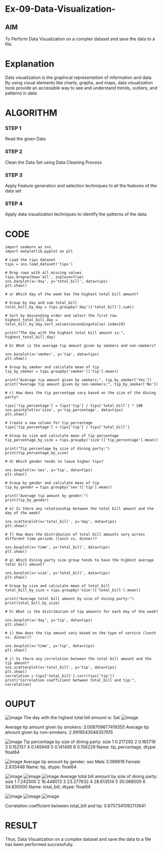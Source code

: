 # Ex-09-Data-Visualization-

## AIM
To Perform Data Visualization on a complex dataset and save the data to a file. 

# Explanation
Data visualization is the graphical representation of information and data. By using visual elements like charts, graphs, and maps, data visualization tools provide an accessible way to see and understand trends, outliers, and patterns in data.

# ALGORITHM
### STEP 1
Read the given Data
### STEP 2
Clean the Data Set using Data Cleaning Process
### STEP 3
Apply Feature generation and selection techniques to all the features of the data set
### STEP 4
Apply data visualization techniques to identify the patterns of the data.


# CODE
```
import seaborn as sns
import matplotlib.pyplot as plt

# Load the tips dataset
tips = sns.load_dataset('tips')

# Drop rows with all missing values
tips.dropna(how='all', inplace=True)
sns.barplot(x='day', y='total_bill', data=tips)
plt.show()

# a) Which day of the week has the highest total bill amount?

# Group by day and sum total_bill
total_bill_by_day = tips.groupby('day')['total_bill'].sum()

# Sort by descending order and select the first row
highest_total_bill_day = total_bill_by_day.sort_values(ascending=False).index[0]

print("The day with the highest total bill amount is:", highest_total_bill_day)

# b) What is the average tip amount given by smokers and non-smokers?

sns.barplot(x='smoker', y='tip', data=tips)
plt.show()

# Group by smoker and calculate mean of tip
tip_by_smoker = tips.groupby('smoker')['tip'].mean()

print("Average tip amount given by smokers:", tip_by_smoker['Yes'])
print("Average tip amount given by non-smokers:", tip_by_smoker['No'])

# c) How does the tip percentage vary based on the size of the dining party?

tips['tip_percentage'] = tips['tip'] / tips['total_bill'] * 100
sns.pointplot(x='size', y='tip_percentage', data=tips)
plt.show()

# Create a new column for tip percentage
tips['tip_percentage'] = tips['tip'] / tips['total_bill']

# Group by size and calculate mean of tip percentage
tip_percentage_by_size = tips.groupby('size')['tip_percentage'].mean()

print("Tip percentage by size of dining party:")
print(tip_percentage_by_size)

# d) Which gender tends to leave higher tips?

sns.boxplot(x='sex', y='tip', data=tips)
plt.show()

# Group by gender and calculate mean of tip
tip_by_gender = tips.groupby('sex')['tip'].mean()

print("Average tip amount by gender:")
print(tip_by_gender)

# e) Is there any relationship between the total bill amount and the day of the week?

sns.scatterplot(x='total_bill', y='day', data=tips)
plt.show()

# f) How does the distribution of total bill amounts vary across different time periods (lunch vs. dinner)?

sns.boxplot(x='time', y='total_bill', data=tips)
plt.show()

# g) Which dining party size group tends to have the highest average total bill amount?

sns.barplot(x='size', y='total_bill', data=tips)
plt.show()

# Group by size and calculate mean of total_bill
total_bill_by_size = tips.groupby('size')['total_bill'].mean()

print("Average total bill amount by size of dining party:")
print(total_bill_by_size)

# h) What is the distribution of tip amounts for each day of the week?

sns.boxplot(x='day', y='tip', data=tips)
plt.show()

# i) How does the tip amount vary based on the type of service (lunch vs. dinner)?

sns.boxplot(x='time', y='tip', data=tips)
plt.show()

# j) Is there any correlation between the total bill amount and the tip amount?
sns.scatterplot(x='total_bill', y='tip', data=tips)
plt.show()
correlation = tips['total_bill'].corr(tips['tip'])
print("Correlation coefficient between total_bill and tip:", correlation)
```

# OUPUT
![image](https://github.com/harinidq/Ex-08-Data-Visualization_1/assets/113497680/e9d8baee-81c1-4328-9c38-bb7a15aa6d4a)
The day with the highest total bill amount is: Sat
![image](https://github.com/harinidq/Ex-08-Data-Visualization_1/assets/113497680/ee2b688a-bb0f-4d23-b7bb-a77fc3c0f59b)

Average tip amount given by smokers: 3.008709677419355 Average tip amount given by non-smokers: 2.9918543046357615

![image](https://github.com/harinidq/Ex-08-Data-Visualization_1/assets/113497680/1d9b428f-9995-40f3-bf41-1fd95ae2f7e5)
Tip percentage by size of dining party: size 1 0.217292 2 0.165719 3 0.152157 4 0.145949 5 0.141495 6 0.156229 Name: tip_percentage, dtype: float64

![image](https://github.com/harinidq/Ex-08-Data-Visualization_1/assets/113497680/7dc9d8c6-f899-441e-8dd4-b06cc801857c)
Average tip amount by gender: sex Male 3.089618 Female 2.833448 Name: tip, dtype: float64

![image](https://github.com/harinidq/Ex-08-Data-Visualization_1/assets/113497680/14e79e3d-f196-44f9-a3ce-1bc6a9db201c)
![image](https://github.com/harinidq/Ex-08-Data-Visualization_1/assets/113497680/06821995-44ea-4e7c-98c7-4e2e7d6936c9)
![image](https://github.com/harinidq/Ex-08-Data-Visualization_1/assets/113497680/c05e3bff-a7b7-45cf-adc3-0a66602f6b99)
Average total bill amount by size of dining party: size 1 7.242500 2 16.448013 3 23.277632 4 28.613514 5 30.068000 6 34.830000 Name: total_bill, dtype: float64

![image](https://github.com/harinidq/Ex-08-Data-Visualization_1/assets/113497680/30abc00c-cade-4f0b-b964-5b64d4470840)
![image](https://github.com/harinidq/Ex-08-Data-Visualization_1/assets/113497680/47809a72-79c2-49a0-b4fc-93dcb0dc5256)
![image](https://github.com/harinidq/Ex-08-Data-Visualization_1/assets/113497680/5df480ca-4a95-4d28-8acf-49e2443c173e)

Correlation coefficient between total_bill and tip: 0.6757341092113641

# RESULT
Thus, Data Visualization on a complex dataset and save the data to a file has been performed successfully.








